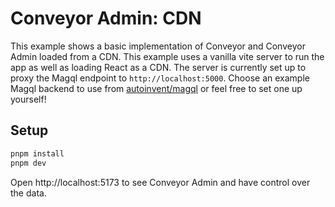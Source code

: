 # Conveyor Admin: CDN

This example shows a basic implementation of Conveyor and Conveyor Admin loaded from a CDN. This example uses a vanilla vite server to run the app as well as loading React as a CDN. The server is currently set up to proxy the Magql endpoint to `http://localhost:5000`.
Choose an example Magql backend to use from [autoinvent/magql](https://github.com/autoinvent/magql/tree/main/examples) or feel free to set one up yourself!

## Setup
```bash
pnpm install
pnpm dev
```
Open http://localhost:5173 to see Conveyor Admin and have control over the data.

